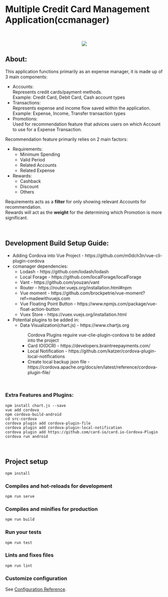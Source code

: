 # Multiple Credit Card Management Application(ccmanager)

<br>

<p align="center">
  <img src="https://user-images.githubusercontent.com/23553138/65384809-60f4e200-dd59-11e9-9f34-5024639c9888.PNG">
</p>

## About:
<p>This application functions primarily as an expense manager, it is made up of 3 main components:</p>
<ul>
  <li>Accounts:<br/>
    Represents credit cards/payment methods.<br/>
    Example: Credit Card, Debit Card, Cash account types</li>
  <li>Transactions:<br/>
    Represents expense and income flow saved within the application.<br/>
    Example: Expense, Income, Transfer transaction types</li>
  <li>Promotions:<br/>
    Used for recommendation feature that advices users on which Account to use for a Expense Transaction.</li>
</ul>

<p>Recommendation feature primarily relies on 2 main factors:</p>
<ul>
  <li>
    Requirements:
    <ul>
      <li>Minimum Spending</li>
      <li>Valid Period</li>
      <li>Related Accounts</li>
      <li>Related Expense</li>
    </ul>
  </li>
  <li>
    Rewards:
    <ul>
      <li>Cashback</li>
      <li>Discount</li>
      <li>Others</li>
    </ul>
  </li>
 </ul>
<p>
  Requirements acts as a <b>filter</b> for only showing relevant Accounts for recommendation.<br/>
  Rewards will act as the <b>weight</b> for the determining which Promotion is more significant.
</p>

<br>

## Development Build Setup Guide:
<ul>
  <li>Adding Cordova into Vue Project - https://github.com/m0dch3n/vue-cli-plugin-cordova</li>
  <li>ccmanager dependencies:
    <ul>
      <li>Lodash - https://github.com/lodash/lodash</li>
      <li>Local Forage - https://github.com/localForage/localForage</li>
      <li>Vant - https://github.com/youzan/vant</li>
      <li>Router - https://router.vuejs.org/installation.html#npm</li>
      <li>Vue moment - https://github.com/brockpetrie/vue-moment?ref=madewithvuejs.com</li>
      <li>Vue Floating Point Button - https://www.npmjs.com/package/vue-float-action-button</li>
      <li>Vuex Store - https://vuex.vuejs.org/installation.html</li>
    </ul>
  </li>
  <li>Potential plugins to be added in:
    <ul>
      <li>Data Visualization(chart.js) - https://www.chartjs.org</li>
      <ul>
        <lh>Cordova Plugins reguire vue-clie-plugin-cordova to be added into the project</lh>
        <li>Card IO(OCR) - https://developers.braintreepayments.com/</li>
        <li>Local Notification - https://github.com/katzer/cordova-plugin-local-notifications</li>
        <li>Create local backup json file - https://cordova.apache.org/docs/en/latest/reference/cordova-plugin-file/</li>
      </ul>
    </ul>
  </li>
</ul>

<br>

### Extra Features and Plugins:
```
npm install chart.js --save
vue add cordova
npm cordova-build-android
cd src-cordova
cordova plugin add cordova-plugin-file
cordova plugin add cordova-plugin-local-notification
cordova plugin add https://github.com/card-io/card.io-Cordova-Plugin
cordova run android
```

<br>

## Project setup
```
npm install
```

### Compiles and hot-reloads for development
```
npm run serve
```

### Compiles and minifies for production
```
npm run build
```

### Run your tests
```
npm run test
```

### Lints and fixes files
```
npm run lint
```

### Customize configuration
See [Configuration Reference](https://cli.vuejs.org/config/).
